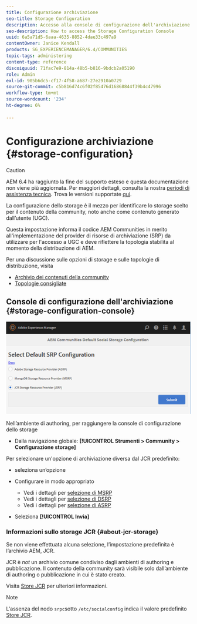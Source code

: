 ```yaml
---
title: Configurazione archiviazione
seo-title: Storage Configuration
description: Accesso alla console di configurazione dell'archiviazione
seo-description: How to access the Storage Configuration Console
uuid: 6a5a71d5-6aaa-4635-8852-4dae33c497a9
contentOwner: Janice Kendall
products: SG_EXPERIENCEMANAGER/6.4/COMMUNITIES
topic-tags: administering
content-type: reference
discoiquuid: 71fac7e9-814a-48b5-b816-9bdcb2a05190
role: Admin
exl-id: 905b6dc5-cf17-4f58-a687-27e2910a0729
source-git-commit: c5b816d74c6f02f85476d16868844f39b4c47996
workflow-type: tm+mt
source-wordcount: '234'
ht-degree: 6%

---
```


# Configurazione archiviazione {#storage-configuration}

>[!CAUTION]
>
>AEM 6.4 ha raggiunto la fine del supporto esteso e questa documentazione non viene più aggiornata. Per maggiori dettagli, consulta la nostra [periodi di assistenza tecnica](https://helpx.adobe.com/it/support/programs/eol-matrix.html). Trova le versioni supportate [qui](https://experienceleague.adobe.com/docs/).

La configurazione dello storage è il mezzo per identificare lo storage scelto per il contenuto della community, noto anche come contenuto generato dall’utente (UGC).

Questa impostazione informa il codice AEM Communities in merito all&#39;implementazione del provider di risorse di archiviazione (SRP) da utilizzare per l&#39;accesso a UGC e deve riflettere la topologia stabilita al momento della distribuzione di AEM.

Per una discussione sulle opzioni di storage e sulle topologie di distribuzione, visita

* [Archivio dei contenuti della community](working-with-srp.md)
* [Topologie consigliate](topologies.md)

## Console di configurazione dell&#39;archiviazione {#storage-configuration-console}

![chlimage_1-188](assets/chlimage_1-188.png)

Nell’ambiente di authoring, per raggiungere la console di configurazione dello storage

* Dalla navigazione globale: **[!UICONTROL Strumenti > Community > Configurazione storage]**

Per selezionare un&#39;opzione di archiviazione diversa dal JCR predefinito:

* seleziona un’opzione
* Configurare in modo appropriato

   * Vedi i dettagli per [selezione di MSRP](msrp.md#select-msrp)
   * Vedi i dettagli per [selezione di DSRP](dsrp.md#select-dsrp)
   * Vedi i dettagli per [selezione di ASRP](asrp.md#select-asrp)

* Seleziona **[!UICONTROL Invia]**

### Informazioni sullo storage JCR {#about-jcr-storage}

Se non viene effettuata alcuna selezione, l’impostazione predefinita è l’archivio AEM, JCR.

JCR è *not* un archivio comune condiviso dagli ambienti di authoring e pubblicazione. Il contenuto della community sarà visibile solo dall’ambiente di authoring o pubblicazione in cui è stato creato.

Visita [Store JCR](jsrp.md) per ulteriori informazioni.

>[!NOTE]
>
>L&#39;assenza del nodo `srpc`sotto `/etc/socialconfig` indica il valore predefinito [Store JCR](jsrp.md).

